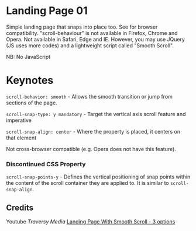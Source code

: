 # Landing Page 01

Simple landing page that snaps into place too.
See for browser compatibility.
"scroll-behaviour" is not available in Firefox, Chrome and Opera. Not available in Safari, Edge and IE. However, you may use JQuery (JS uses more codes) and a lightweight script called "Smooth Scroll".

NB: No JavaScript

# Keynotes

`scroll-behavior: smooth` - Allows the smooth transition or jump from sections of the page.

`scroll-snap-type: y mandatory` - Target the vertical axis scroll feature and imperative

`scroll-snap-align: center` - Where the property is placed, it centers on that element

Not cross-browser compatible (e.g. Opera does not have this feature).

### Discontinued CSS Property

`scroll-snap-points-y` - Defines the vertical positioning of snap points within the content of the scroll container they are applied to. It is similar to `scroll-snap-align`.

## Credits

Youtube _Traversy Media_ [Landing Page With Smooth Scroll - 3 options](https://youtu.be/y9nlfqT4s9s)
